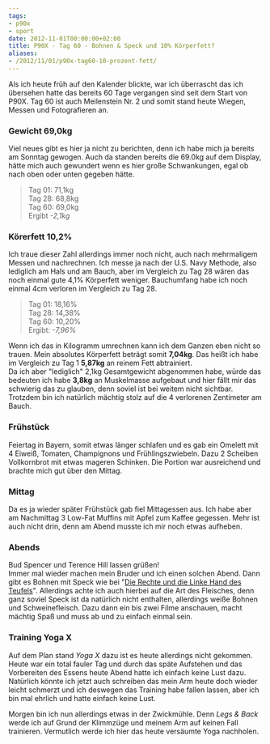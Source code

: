 ```yaml
---
tags:
- p90x
- sport
date: 2012-11-01T00:00:00+02:00
title: P90X - Tag 60 - Bohnen & Speck und 10% Körperfett?
aliases:
- /2012/11/01/p90x-tag60-10-prozent-fett/
---
```


Als ich heute früh auf den Kalender blickte, war ich überrascht das ich übersehen hatte das bereits 60 Tage vergangen sind seit dem Start von P90X. Tag 60 ist auch Meilenstein Nr. 2 und somit stand heute Wiegen, Messen und Fotografieren an.

### Gewicht 69,0kg ###
Viel neues gibt es hier ja nicht zu berichten, denn ich habe mich ja bereits am Sonntag gewogen. Auch da standen bereits die 69.0kg auf dem Display, hätte mich auch gewundert wenn es hier große Schwankungen, egal ob nach oben oder unten gegeben hätte.

> Tag 01: 71,1kg   
> Tag 28: 68,8kg   
> Tag 60: 69,0kg  
> Ergibt _-2,1kg_   

### Körerfett 10,2% ###
Ich traue dieser Zahl allerdings immer noch nicht, auch nach mehrmaligem Messen und nachrechnen. Ich messe ja nach der U.S. Navy Methode, also lediglich am Hals und am Bauch, aber im Vergleich zu Tag 28 wären das noch einmal gute 4,1% Körperfett weniger.
Bauchumfang habe ich noch einmal 4cm verloren im Vergleich zu Tag 28.

> Tag 01: 18,16%   
> Tag 28: 14,38%   
> Tag 60: 10,20%  
> Ergibt: _-7,96%_   

Wenn ich das in Kilogramm umrechnen kann ich dem Ganzen eben nicht so trauen. Mein absolutes Körperfett beträgt somit **7,04kg**. Das heißt ich habe im Vergleich zu Tag 1 **5,87kg** an reinem Fett abtrainiert.   
Da ich aber "lediglich" 2,1kg Gesamtgewicht abgenommen habe, würde das bedeuten ich habe **3,8kg** an Muskelmasse aufgebaut und hier fällt mir das schwierig das zu glauben, denn soviel ist bei weitem nicht sichtbar.   
Trotzdem bin ich natürlich mächtig stolz auf die 4 verlorenen Zentimeter am Bauch.

### Frühstück
Feiertag in Bayern, somit etwas länger schlafen und es gab ein Omelett mit 4 Eiweiß, Tomaten, Champignons und Frühlingszwiebeln. Dazu 2 Scheiben Vollkornbrot mit etwas mageren Schinken. Die Portion war ausreichend und brachte mich gut über den Mittag.

### Mittag
Da es ja wieder später Frühstück gab fiel Mittagessen aus. Ich habe aber am Nachmittag 3 Low-Fat Muffins mit Apfel zum Kaffee gegessen. Mehr ist auch nicht drin, denn am Abend musste ich mir noch etwas aufheben.

### Abends
Bud Spencer und Terence Hill lassen grüßen!   
Immer mal wieder machen mein Bruder und ich einen solchen Abend. Dann gibt es Bohnen mit Speck wie bei "[Die Rechte und die Linke Hand des Teufels](http://www.imdb.com/title/tt0067355/)". Allerdings achte ich auch hierbei auf die Art des Fleisches, denn ganz soviel Speck ist da natürlich nicht enthalten, allerdings weiße Bohnen und Schweinefleisch.
Dazu dann ein bis zwei Filme anschauen, macht mächtig Spaß und muss ab und zu einfach einmal sein.

### Training Yoga X
Auf dem Plan stand _Yoga X_ dazu ist es heute allerdings nicht gekommen. Heute war ein total fauler Tag und durch das späte Aufstehen und das Vorbereiten des Essens heute Abend hatte ich einfach keine Lust dazu. Natürlich könnte ich jetzt auch schreiben das mein Arm heute doch wieder leicht schmerzt und ich deswegen das Training habe fallen lassen, aber ich bin mal ehrlich und hatte einfach keine Lust.

Morgen bin ich nun allerdings etwas in der Zwickmühle. Denn _Legs & Back_ werde ich auf Grund der Klimmzüge und meinem Arm auf keinen Fall trainieren. Vermutlich werde ich hier das heute versäumte Yoga nachholen.
